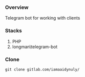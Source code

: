 ### Overview 
Telegram bot for working with clients

### Stacks
1. PHP
1. longman\telegram-bot 

### Clone
```
git clone gitlab.com/iamaaidynuly/

```

